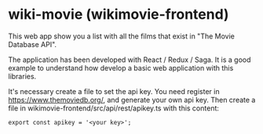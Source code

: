 # wiki-movie (wikimovie-frontend)

This web app show you a list with all the films that exist in "The Movie Database API".

The application has been developed with React / Redux / Saga. It is a good example to understand how develop a basic web application with this libraries.

It's necessary create a file to set the api key. You need register in https://www.themoviedb.org/, and generate your own api key. Then create a file in wikimovie-frontend/src/api/rest/apikey.ts with this content:

```
export const apikey = '<your key>';
```